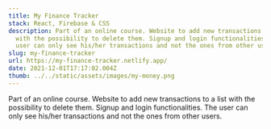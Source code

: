 ```yaml
---
title: My Finance Tracker
stack: React, Firebase & CSS
description: Part of an online course. Website to add new transactions to a list
  with the possibility to delete them. Signup and login functionalities. The
  user can only see his/her transactions and not the ones from other users.
slug: my-finance-tracker
url: https://my-finance-tracker.netlify.app/
date: 2021-12-01T17:17:02.004Z
thumb: ../../static/assets/images/my-money.png
---
```


Part of an online course. Website to add new transactions to a list with the possibility to delete them. Signup and login functionalities. The user can only see his/her transactions and not the ones from other users.
